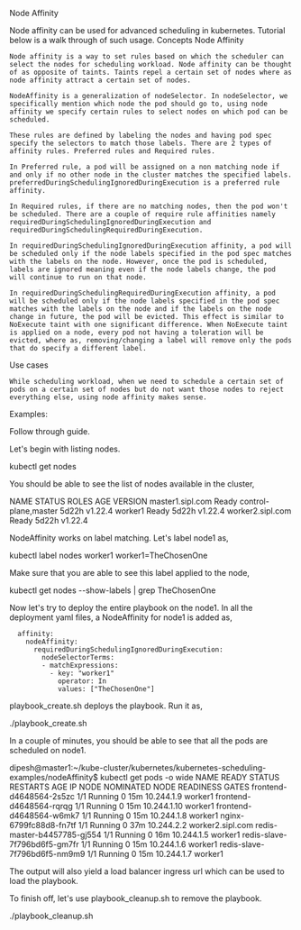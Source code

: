 Node Affinity

Node affinity can be used for advanced scheduling in kubernetes. Tutorial below is a walk through of such usage.
Concepts
Node Affinity

    Node affinity is a way to set rules based on which the scheduler can select the nodes for scheduling workload. Node affinity can be thought of as opposite of taints. Taints repel a certain set of nodes where as node affinity attract a certain set of nodes.

    NodeAffinity is a generalization of nodeSelector. In nodeSelector, we specifically mention which node the pod should go to, using node affinity we specify certain rules to select nodes on which pod can be scheduled.

    These rules are defined by labeling the nodes and having pod spec specify the selectors to match those labels. There are 2 types of affinity rules. Preferred rules and Required rules.

    In Preferred rule, a pod will be assigned on a non matching node if and only if no other node in the cluster matches the specified labels. preferredDuringSchedulingIgnoredDuringExecution is a preferred rule affinity.

    In Required rules, if there are no matching nodes, then the pod won't be scheduled. There are a couple of require rule affinities namely requiredDuringSchedulingIgnoredDuringExecution and requiredDuringSchedulingRequiredDuringExecution.

    In requiredDuringSchedulingIgnoredDuringExecution affinity, a pod will be scheduled only if the node labels specified in the pod spec matches with the labels on the node. However, once the pod is scheduled, labels are ignored meaning even if the node labels change, the pod will continue to run on that node.

    In requiredDuringSchedulingRequiredDuringExecution affinity, a pod will be scheduled only if the node labels specified in the pod spec matches with the labels on the node and if the labels on the node change in future, the pod will be evicted. This effect is similar to NoExecute taint with one significant difference. When NoExecute taint is applied on a node, every pod not having a toleration will be evicted, where as, removing/changing a label will remove only the pods that do specify a different label.

Use cases

    While scheduling workload, when we need to schedule a certain set of pods on a certain set of nodes but do not want those nodes to reject everything else, using node affinity makes sense.

Examples:

Follow through guide.

Let's begin with listing nodes.

kubectl get nodes

You should be able to see the list of nodes available in the cluster,

NAME               STATUS   ROLES                  AGE     VERSION
master1.sipl.com   Ready    control-plane,master   5d22h   v1.22.4
worker1            Ready    <none>                 5d22h   v1.22.4
worker2.sipl.com   Ready    <none>                 5d22h   v1.22.4


NodeAffinity works on label matching. Let's label node1 as,

kubectl label nodes worker1 worker1=TheChosenOne

Make sure that you are able to see this label applied to the node,

kubectl get nodes --show-labels | grep TheChosenOne

Now let's try to deploy the entire playbook on the node1. In all the deployment yaml files, a NodeAffinity for node1 is added as,

      affinity:
        nodeAffinity:
          requiredDuringSchedulingIgnoredDuringExecution:
            nodeSelectorTerms:
            - matchExpressions:
              - key: "worker1"
                operator: In
                values: ["TheChosenOne"]

playbook_create.sh deploys the playbook. Run it as,

./playbook_create.sh

In a couple of minutes, you should be able to see that all the pods are scheduled on node1.

dipesh@master1:~/kube-cluster/kubernetes/kubernetes-scheduling-examples/nodeAffinity$ kubectl get pods -o wide
NAME                           READY   STATUS    RESTARTS   AGE   IP            NODE               NOMINATED NODE   READINESS GATES
frontend-d4648564-2s5zc        1/1     Running   0          15m   10.244.1.9    worker1            <none>           <none>
frontend-d4648564-rqrqg        1/1     Running   0          15m   10.244.1.10   worker1            <none>           <none>
frontend-d4648564-w6mk7        1/1     Running   0          15m   10.244.1.8    worker1            <none>           <none>
nginx-6799fc88d8-fn7tf         1/1     Running   0          37m   10.244.2.2    worker2.sipl.com   <none>           <none>
redis-master-b4457785-gj554    1/1     Running   0          16m   10.244.1.5    worker1            <none>           <none>
redis-slave-7f796bd6f5-gm7fr   1/1     Running   0          15m   10.244.1.6    worker1            <none>           <none>
redis-slave-7f796bd6f5-nm9m9   1/1     Running   0          15m   10.244.1.7    worker1            <none>           <none>


The output will also yield a load balancer ingress url which can be used to load the playbook.

To finish off, let's use playbook_cleanup.sh to remove the playbook.

./playbook_cleanup.sh

